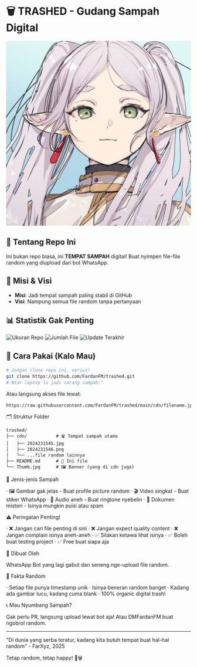 # 🗑️ TRASHED - Gudang Sampah Digital

![Gambar Sampah](https://raw.githubusercontent.com/FardanFM/trashed/main/Thumb.jpg)

## 📖 Tentang Repo Ini
Ini bukan repo biasa, ini **TEMPAT SAMPAH** digital! 
Buat nyimpen file-file random yang diupload dari bot WhatsApp.

## 🎯 Misi & Visi
- **Misi**: Jadi tempat sampah paling stabil di GitHub
- **Visi**: Nampung semua file random tanpa pertanyaan

## 📊 Statistik Gak Penting
![Ukuran Repo](https://img.shields.io/github/repo-size/FardanFM/trashed?label=Total%20Sampah&color=green)
![Jumlah File](https://img.shields.io/github/directory-file-count/FardanFM/trashed/cdn?color=blue&label=File%20Random)
![Update Terakhir](https://img.shields.io/github/last-commit/FardanFM/trashed?color=orange&label=Terakhir%20Nge-trash)

## 🚀 Cara Pakai (Kalo Mau)
```bash
# Jangan clone repo ini, serius!
git clone https://github.com/FardanFM/trashed.git
# Ntar laptop lu jadi sarang sampah:^
```

Atau langsung akses file lewat:

```
https://raw.githubusercontent.com/FardanFM/trashed/main/cdn/filename.jpg
```

🗂️ Struktur Folder

```
trashed/
├── cdn/           # 🗑️ Tempat sampah utama
│   ├── 2024231545.jpg
│   ├── 2024231546.png
│   └── ...file random lainnya
├── README.md      # 📖 Ini file
└── Thumb.jpg      # 🖼️ Banner (yang di cdn juga)
```

🎨 Jenis-jenis Sampah

· 🖼️ Gambar gak jelas - Buat profile picture random
· 🎬 Video singkat - Buat stiker WhatsApp
· 🎵 Audio aneh - Buat ringtone nyebelin
· 📄 Dokumen misteri - Isinya mungkin puisi atau spam

⚠️ Peringatan Penting!

· ❌ Jangan cari file penting di sini
· ❌ Jangan expect quality content
· ❌ Jangan complain isinya aneh-aneh
· ✅ Silakan ketawa lihat isinya
· ✅ Boleh buat testing project
· ✅ Free buat siapa aja

🤖 Dibuat Oleh

WhatsApp Bot yang lagi gabut dan seneng nge-upload file random.

🎪 Fakta Random

· Setiap file punya timestamp unik
· Isinya beneran random banget
· Kadang ada gambar lucu, kadang cuma blank
· 100% organic digital trash!

📞 Mau Nyumbang Sampah?

Gak perlu PR, langsung upload lewat bot aja! 
Atau DMFardanFM buat ngobrol random.

---

"Di dunia yang serba teratur, kadang kita butuh tempat buat hal-hal random" - FarXyz, 2025

Tetap random, tetap happy! 🎉🗑️
